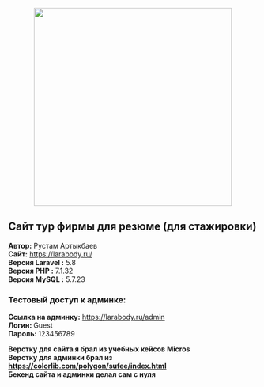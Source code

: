 <p align="center"><img src="https://res.cloudinary.com/dtfbvvkyp/image/upload/v1566331377/laravel-logolockup-cmyk-red.svg" width="400"></p>

## Сайт тур фирмы для резюме (для стажировки)
<b>Автор:</b> Рустам Артыкбаев<br>
<b>Сайт:</b> <a href="https://larabody.ru/" target="_blank">https://larabody.ru/</a><br>
<b>Версия Laravel :</b> 5.8<br>
<b>Версия PHP :</b> 7.1.32<br>
<b>Версия MySQL :</b> 5.7.23

### Тестовый доступ к админке:
<b>Ссылка на админку:</b> <a href="https://larabody.ru/admin" target="_blank">https://larabody.ru/admin</a><br>
<b>Логин: </b> Guest<br>
<b>Пароль: </b> 123456789 
<br>

<b>Верстку для сайта я брал из учебных кейсов Micros</b><br>
<b>Верстку для админки брал из https://colorlib.com/polygon/sufee/index.html </b><br>
<b>Бекенд сайта и админки делал сам с нуля</b>
